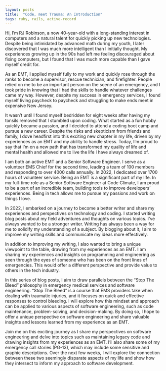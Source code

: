 ```yaml
---
layout: posts
title:  "Code, meet Trauma: An Introduction"
tags: ruby, rails, active-record
---
```


Hi, I’m RJ Robinson, a now 40-year-old with a long-standing interest in computers and a natural talent for quickly picking up new technologies. Despite being intimidated by advanced math during my youth, I later discovered that I was much more intelligent than I initially thought. My experiences growing up in the 90s had left me feeling discouraged about fixing computers, but I found that I was much more capable than I gave myself credit for.

As an EMT, I applied myself fully to my work and quickly rose through the ranks to become a supervisor, rescue technician, and firefighter. People relied on me to be an important person on the scene of an emergency, and I took pride in knowing that I had the skills to handle whatever challenges came my way. However, despite my success in emergency services, I found myself living paycheck to paycheck and struggling to make ends meet in expensive New Jersey.

It wasn’t until I found myself bedridden for eight weeks after having my tonsils removed that I stumbled upon coding. What started as a fun hobby quickly became a passion, and I decided to attend a coding boot camp and pursue a new career. Despite the risks and skepticism from friends and family, I dove headfirst into this exciting new chapter in my life, driven by my experiences as an EMT and my ability to handle stress. Today, I’m proud to say that I’m on a new path that has transformed my quality of life and mental health and allowed me to live the life I have always dreamed of.

I am both an active EMT and a Senior Software Engineer. I serve as a volunteer EMS Chief for the second time, leading a team of 100 members and responding to over 4000 calls annually. In 2022, I dedicated over 1700 hours of volunteer service. Being an EMT is a significant part of my life. In my full-time role as a Senior Software Engineer at Code Climate, I am proud to be a part of an incredible team, building tools to improve developers’ experiences. Being in tech allows me to pursue my passions and work on things I love.

In 2022, I embarked on a journey to become a better writer and share my experiences and perspectives on technology and coding. I started writing blog posts about my field adventures and thoughts on various topics. I’ve always wanted to be a stronger writer. Writing has always been a way for me to solidify my understanding of a subject. By blogging about it, I aim to improve my writing skills and communicate my ideas more effectively.

In addition to improving my writing, I also wanted to bring a unique viewpoint to the table, drawing from my experiences as an EMT. I am sharing my experiences and insights on programming and engineering as seen through the eyes of someone who has been on the front lines of emergencies. This would offer a different perspective and provide value to others in the tech industry.

In this series of blog posts, I aim to draw parallels between the “Stop The Bleed” philosophy in emergency medical services and software engineering. “Stop The Bleed” is a course that EMS providers take when dealing with traumatic injuries, and it focuses on quick and effective responses to control bleeding. I will explore how this mindset and approach can be applied to various aspects of software engineering, such as code maintenance, problem-solving, and decision-making. By doing so, I hope to offer a unique perspective on software engineering and share valuable insights and lessons learned from my experience as an EMT.

Join me on this exciting journey as I share my perspectives on software engineering and delve into topics such as maintaining legacy code and drawing insights from my experiences as an EMT. I’ll also share some of my emergency call stories (PG-13), which may include some sensitive and graphic descriptions. Over the next few weeks, I will explore the connection between these two seemingly disparate aspects of my life and show how they intersect to inform my approach to software development.